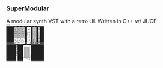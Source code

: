 ### SuperModular
A modular synth VST with a retro UI. Written in C++ w/ JUCE
<img src="https://github.com/tparker48/SuperModular/blob/main/screenshot.PNG" width="100" height="100">
